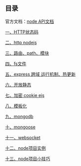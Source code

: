 ## 目录官方文档：[node API文档](http://nodejs.cn/api/)[一、HTTP状态码](HTTP状态码.md)[二、http nodejs](node-01%20http%20nodejs.md)[三、路由、path、模块](node-02%20路由、path、模块.md)[四、fs文件](node-03%20fs文件.md)[五、express 跨域 运行机制、热更新](node-04%20express%20跨域%20运行机制、热更新.md)[六、开放静态](node-05%20开放静态.md)[七、加密 cookie ejs](node-06%20加密%20cookie%20ejs.md)[八、模板化](node-07%20模板化.md)[九、mongodb](node-08%20mongodb.md)[十、mongoose](node-09%20mongoose.md)[十一、websocket](node-10%20websocket.md)[十二、node项目实例](node项目实例.md)[十三、node项目小技巧](node项目小技巧.md)<Vssue title="node" />